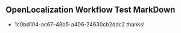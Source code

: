 ## OpenLocalization Workflow Test MarkDown
* 1c0bd104-ac67-48b5-a406-24630cb2ddc2 thanks!

<!--HONumber=Jul16_HO4-->


